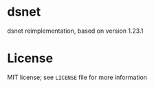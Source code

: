 # dsnet

dsnet reimplementation, based on version 1.23.1  

# License

MIT license; see `LICENSE` file for more information  
